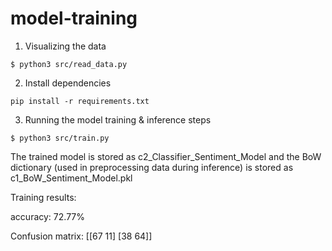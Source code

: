 # model-training


1. Visualizing the data

```
$ python3 src/read_data.py
```
2. Install dependencies

```
pip install -r requirements.txt
```

3. Running the model training & inference steps

```
$ python3 src/train.py
```

The trained model is stored as c2_Classifier_Sentiment_Model and the BoW dictionary (used in preprocessing data during inference) is stored as c1_BoW_Sentiment_Model.pkl 

Training results:

accuracy: 72.77%

Confusion matrix: 
[[67 11]
 [38 64]]

